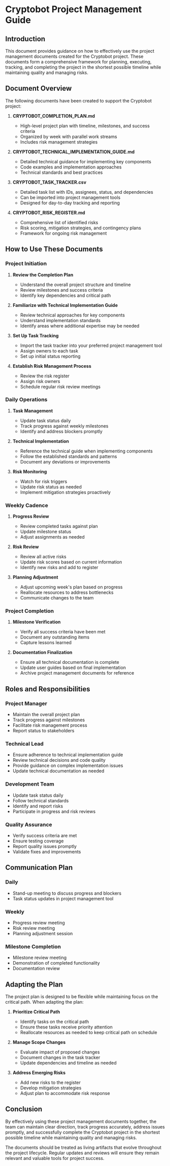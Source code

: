 # Cryptobot Project Management Guide

## Introduction

This document provides guidance on how to effectively use the project management documents created for the Cryptobot project. These documents form a comprehensive framework for planning, executing, tracking, and completing the project in the shortest possible timeline while maintaining quality and managing risks.

## Document Overview

The following documents have been created to support the Cryptobot project:

1. **CRYPTOBOT_COMPLETION_PLAN.md**
   - High-level project plan with timeline, milestones, and success criteria
   - Organized by week with parallel work streams
   - Includes risk management strategies

2. **CRYPTOBOT_TECHNICAL_IMPLEMENTATION_GUIDE.md**
   - Detailed technical guidance for implementing key components
   - Code examples and implementation approaches
   - Technical standards and best practices

3. **CRYPTOBOT_TASK_TRACKER.csv**
   - Detailed task list with IDs, assignees, status, and dependencies
   - Can be imported into project management tools
   - Designed for day-to-day tracking and reporting

4. **CRYPTOBOT_RISK_REGISTER.md**
   - Comprehensive list of identified risks
   - Risk scoring, mitigation strategies, and contingency plans
   - Framework for ongoing risk management

## How to Use These Documents

### Project Initiation

1. **Review the Completion Plan**
   - Understand the overall project structure and timeline
   - Review milestones and success criteria
   - Identify key dependencies and critical path

2. **Familiarize with Technical Implementation Guide**
   - Review technical approaches for key components
   - Understand implementation standards
   - Identify areas where additional expertise may be needed

3. **Set Up Task Tracking**
   - Import the task tracker into your preferred project management tool
   - Assign owners to each task
   - Set up initial status reporting

4. **Establish Risk Management Process**
   - Review the risk register
   - Assign risk owners
   - Schedule regular risk review meetings

### Daily Operations

1. **Task Management**
   - Update task status daily
   - Track progress against weekly milestones
   - Identify and address blockers promptly

2. **Technical Implementation**
   - Reference the technical guide when implementing components
   - Follow the established standards and patterns
   - Document any deviations or improvements

3. **Risk Monitoring**
   - Watch for risk triggers
   - Update risk status as needed
   - Implement mitigation strategies proactively

### Weekly Cadence

1. **Progress Review**
   - Review completed tasks against plan
   - Update milestone status
   - Adjust assignments as needed

2. **Risk Review**
   - Review all active risks
   - Update risk scores based on current information
   - Identify new risks and add to register

3. **Planning Adjustment**
   - Adjust upcoming week's plan based on progress
   - Reallocate resources to address bottlenecks
   - Communicate changes to the team

### Project Completion

1. **Milestone Verification**
   - Verify all success criteria have been met
   - Document any outstanding items
   - Capture lessons learned

2. **Documentation Finalization**
   - Ensure all technical documentation is complete
   - Update user guides based on final implementation
   - Archive project management documents for reference

## Roles and Responsibilities

### Project Manager
- Maintain the overall project plan
- Track progress against milestones
- Facilitate risk management process
- Report status to stakeholders

### Technical Lead
- Ensure adherence to technical implementation guide
- Review technical decisions and code quality
- Provide guidance on complex implementation issues
- Update technical documentation as needed

### Development Team
- Update task status daily
- Follow technical standards
- Identify and report risks
- Participate in progress and risk reviews

### Quality Assurance
- Verify success criteria are met
- Ensure testing coverage
- Report quality issues promptly
- Validate fixes and improvements

## Communication Plan

### Daily
- Stand-up meeting to discuss progress and blockers
- Task status updates in project management tool

### Weekly
- Progress review meeting
- Risk review meeting
- Planning adjustment session

### Milestone Completion
- Milestone review meeting
- Demonstration of completed functionality
- Documentation review

## Adapting the Plan

The project plan is designed to be flexible while maintaining focus on the critical path. When adapting the plan:

1. **Prioritize Critical Path**
   - Identify tasks on the critical path
   - Ensure these tasks receive priority attention
   - Reallocate resources as needed to keep critical path on schedule

2. **Manage Scope Changes**
   - Evaluate impact of proposed changes
   - Document changes in the task tracker
   - Update dependencies and timeline as needed

3. **Address Emerging Risks**
   - Add new risks to the register
   - Develop mitigation strategies
   - Adjust plan to accommodate risk response

## Conclusion

By effectively using these project management documents together, the team can maintain clear direction, track progress accurately, address issues promptly, and successfully complete the Cryptobot project in the shortest possible timeline while maintaining quality and managing risks.

The documents should be treated as living artifacts that evolve throughout the project lifecycle. Regular updates and reviews will ensure they remain relevant and valuable tools for project success.